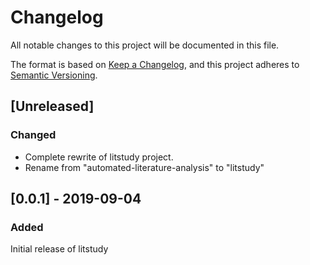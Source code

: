 # Changelog
All notable changes to this project will be documented in this file.

The format is based on [Keep a Changelog](https://keepachangelog.com/en/1.0.0/),
and this project adheres to [Semantic Versioning](https://semver.org/spec/v2.0.0.html).

## [Unreleased]

### Changed

- Complete rewrite of litstudy project.
- Rename from "automated-literature-analysis" to "litstudy"

## [0.0.1] - 2019-09-04

### Added
Initial release of litstudy


